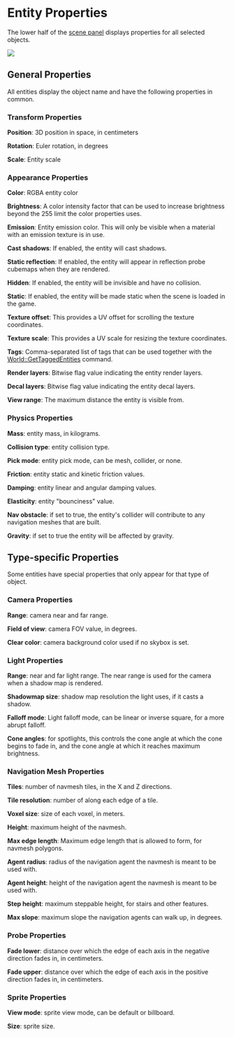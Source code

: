 # Entity Properties

The lower half of the [scene panel](scenepanel.md) displays properties for all selected objects.

![](https://github.com/UltraEngine/Documentation/blob/master/Images/entityproperties.png?raw=true)

## General Properties

All entities display the object name and have the following properties in common.

### Transform Properties

**Position**: 3D position in space, in centimeters

**Rotation**: Euler rotation, in degrees

**Scale**: Entity scale

### Appearance Properties

**Color**: RGBA entity color

**Brightness**: A color intensity factor that can be used to increase brightness beyond the 255 limit the color properties uses.

**Emission**: Entity emission color. This will only be visible when a material with an emission texture is in use.

**Cast shadows**: If enabled, the entity will cast shadows.

**Static reflection**: If enabled, the entity will appear in reflection probe cubemaps when they are rendered.

**Hidden**: If enabled, the entity will be invisible and have no collision.

**Static**: If enabled, the entity will be made static when the scene is loaded in the game.

**Texture offset**: This provides a UV offset for scrolling the texture coordinates.

**Texture scale**: This provides a UV scale for resizing the texture coordinates.

**Tags**: Comma-separated list of tags that can be used together with the [World::GetTaggedEntities](World_GetTaggedEntities) command.

**Render layers**: Bitwise flag value indicating the entity render layers.

**Decal layers**: Bitwise flag value indicating the entity decal layers.

**View range**: The maximum distance the entity is visible from.

### Physics Properties

**Mass**: entity mass, in kilograms.

**Collision type**: entity collision type.

**Pick mode**: entity pick mode, can be mesh, collider, or none.

**Friction**: entity static and kinetic friction values.

**Damping**: entity linear and angular damping values.

**Elasticity**: entity "bounciness" value.

**Nav obstacle**: if set to true, the entity's collider will contribute to any navigation meshes that are built.

**Gravity**: if set to true the entity will be affected by gravity.

## Type-specific Properties

Some entities have special properties that only appear for that type of object.

### Camera Properties

**Range**: camera near and far range.

**Field of view**: camera FOV value, in degrees.

**Clear color**: camera background color used if no skybox is set.

### Light Properties

**Range**: near and far light range. The near range is used for the camera when a shadow map is rendered.

**Shadowmap size**: shadow map resolution the light uses, if it casts a shadow.

**Falloff mode**: Light falloff mode, can be linear or inverse square, for a more abrupt falloff.

**Cone angles**: for spotlights, this controls the cone angle at which the cone begins to fade in, and the cone angle at which it reaches maximum brightness.

### Navigation Mesh Properties

**Tiles**: number of navmesh tiles, in the X and Z directions.

**Tile resolution**: number of along each edge of a tile.

**Voxel size**: size of each voxel, in meters.

**Height**: maximum height of the navmesh.

**Max edge length**: Maximum edge length that is allowed to form, for navmesh polygons.

**Agent radius**: radius of the navigation agent the navmesh is meant to be used with.

**Agent height**: height of the navigation agent the navmesh is meant to be used with.

**Step height**: maximum steppable height, for stairs and other features.

**Max slope**: maximum slope the navigation agents can walk up, in degrees.

### Probe Properties

**Fade lower**: distance over which the edge of each axis in the negative direction fades in, in centimeters.

**Fade upper**: distance over which the edge of each axis in the positive direction fades in, in centimeters.

### Sprite Properties

**View mode**: sprite view mode, can be default or billboard.

**Size**: sprite size.
